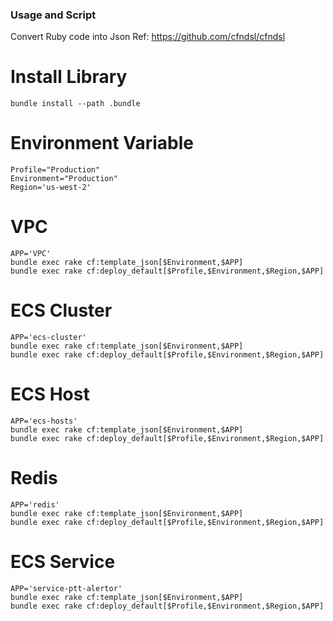 ### Usage and Script
Convert Ruby code into Json
Ref: https://github.com/cfndsl/cfndsl

# Install Library
```
bundle install --path .bundle
```

# Environment Variable 
```
Profile="Production"
Environment="Production"
Region='us-west-2'
```

# VPC 
```
APP='VPC'
bundle exec rake cf:template_json[$Environment,$APP]
bundle exec rake cf:deploy_default[$Profile,$Environment,$Region,$APP]
```

# ECS Cluster
```
APP='ecs-cluster'
bundle exec rake cf:template_json[$Environment,$APP]
bundle exec rake cf:deploy_default[$Profile,$Environment,$Region,$APP]
```
# ECS Host
```
APP='ecs-hosts'
bundle exec rake cf:template_json[$Environment,$APP]
bundle exec rake cf:deploy_default[$Profile,$Environment,$Region,$APP]
```

# Redis 
```
APP='redis'
bundle exec rake cf:template_json[$Environment,$APP]
bundle exec rake cf:deploy_default[$Profile,$Environment,$Region,$APP]
```

# ECS Service
```
APP='service-ptt-alertor'
bundle exec rake cf:template_json[$Environment,$APP]
bundle exec rake cf:deploy_default[$Profile,$Environment,$Region,$APP]
```

